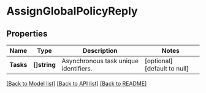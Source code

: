 # AssignGlobalPolicyReply

## Properties
Name | Type | Description | Notes
------------ | ------------- | ------------- | -------------
**Tasks** | **[]string** | Asynchronous task unique identifiers. | [optional] [default to null]

[[Back to Model list]](../README.md#documentation-for-models) [[Back to API list]](../README.md#documentation-for-api-endpoints) [[Back to README]](../README.md)


